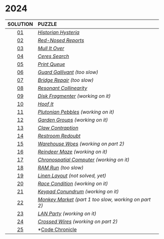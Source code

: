 # 2024

|    SOLUTION     | PUZZLE                                                                                       |
|:---------------:|:---------------------------------------------------------------------------------------------|
| [01](Day01.php) | *[Historian Hysteria](https://adventofcode.com/2024/day/1)*                                  |
| [02](Day02.php) | *[Red-Nosed Reports](https://adventofcode.com/2024/day/2)*                                   |
| [03](Day03.php) | *[Mull It Over](https://adventofcode.com/2024/day/3)*                                        |
| [04](Day04.php) | *[Ceres Search](https://adventofcode.com/2024/day/4)*                                        |
| [05](Day05.php) | *[Print Queue](https://adventofcode.com/2024/day/5)*                                         |
| [06](Day06.php) | *[Guard Gallivant](https://adventofcode.com/2024/day/6) (too slow)*                          |
| [07](Day07.php) | *[Bridge Repair](https://adventofcode.com/2024/day/7) (too slow)*                            |
| [08](Day08.php) | *[Resonant Collinearity](https://adventofcode.com/2024/day/8)*                               |
| [09](Day09.php) | *[Disk Fragmenter](https://adventofcode.com/2024/day/9) (working on it)*                     |
| [10](Day10.php) | *[Hoof It](https://adventofcode.com/2024/day/10)*                                            |
| [11](Day11.php) | *[Plutonian Pebbles](https://adventofcode.com/2024/day/11) (working on it)*                  |
| [12](Day12.php) | *[Garden Groups](https://adventofcode.com/2024/day/12) (working on it)*                      |
| [13](Day13.php) | *[Claw Contraption](https://adventofcode.com/2024/day/13)*                                   |
| [14](Day14.php) | *[Restroom Redoubt](https://adventofcode.com/2024/day/14)*                                   |
| [15](Day15.php) | *[Warehouse Woes](https://adventofcode.com/2024/day/15) (working on part 2)*                 |
| [16](Day16.php) | *[Reindeer Maze](https://adventofcode.com/2024/day/16) (working on it)*                      |
| [17](Day17.php) | *[Chronospatial Computer](https://adventofcode.com/2024/day/17) (working on it)*             |
| [18](Day18.php) | *[RAM Run](https://adventofcode.com/2024/day/18) (too slow)*                                 |
| [19](Day19.php) | *[Linen Layout](https://adventofcode.com/2024/day/19) (not solved, yet)*                     |
| [20](Day20.php) | *[Race Condition](https://adventofcode.com/2024/day/20) (working on it)*                     |
| [21](Day21.php) | *[Keypad Conundrum](https://adventofcode.com/2024/day/21) (working on it)*                   |
| [22](Day22.php) | *[Monkey Market](https://adventofcode.com/2024/day/22) (part 1 too slow, working on part 2)* |
| [23](Day23.php) | *[LAN Party](https://adventofcode.com/2024/day/23) (working on it)*                          |
| [24](Day24.php) | *[Crossed Wires](https://adventofcode.com/2024/day/24) (working on part 2)*                  |
| [25](Day25.php) | *[Code Chronicle](https://adventofcode.com/2024/day/25)                                      |